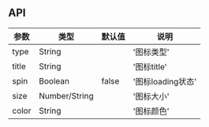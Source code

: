 
## API

| 参数 | 类型 | 默认值 | 说明 |
| --- | --- | --- | --- |
| type | String | | '图标类型' | 
| title | String | | '图标title' | 
| spin | Boolean | false | '图标loading状态' | 
| size | Number/String | | '图标大小' | 
| color | String | | '图标颜色' | 
